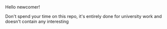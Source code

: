 Hello newcomer!

Don't spend your time on this repo, it's entirely done for university work and doesn't contain any interesting 